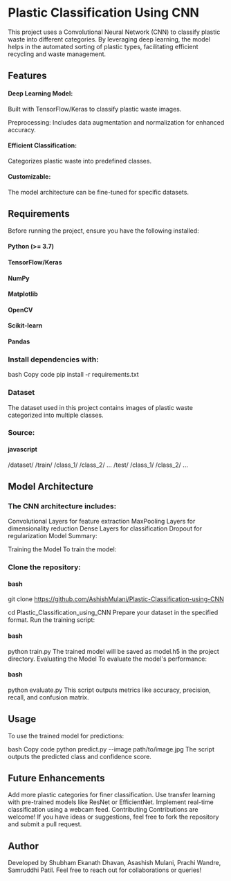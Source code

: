 # Plastic Classification Using CNN
This project uses a Convolutional Neural Network (CNN) to classify plastic waste into different categories. By leveraging deep learning, the model helps in the automated sorting of plastic types, facilitating efficient recycling and waste management.

## Features
#### Deep Learning Model: 
Built with TensorFlow/Keras to classify plastic waste images.

Preprocessing: 
Includes data augmentation and normalization for enhanced accuracy.

#### Efficient Classification: 
Categorizes plastic waste into predefined classes.

#### Customizable: 
The model architecture can be fine-tuned for specific datasets.

## Requirements
Before running the project, ensure you have the following installed:

#### Python (>= 3.7)
#### TensorFlow/Keras
#### NumPy
#### Matplotlib
#### OpenCV
#### Scikit-learn
#### Pandas

### Install dependencies with:

bash
Copy code
pip install -r requirements.txt

### Dataset
The dataset used in this project contains images of plastic waste categorized into multiple classes.

### Source:

#### javascript
/dataset/
    /train/
        /class_1/
        /class_2/
        ...
    /test/
        /class_1/
        /class_2/
        ...
## Model Architecture
### The CNN architecture includes:

Convolutional Layers for feature extraction
MaxPooling Layers for dimensionality reduction
Dense Layers for classification
Dropout for regularization
Model Summary:



Training the Model
To train the model:

### Clone the repository:
#### bash
git clone https://github.com/AshishMulani/Plastic-Classification-using-CNN

cd Plastic_Classification_using_CNN
Prepare your dataset in the specified format.
Run the training script:
#### bash
python train.py
The trained model will be saved as model.h5 in the project directory.
Evaluating the Model
To evaluate the model's performance:

#### bash
python evaluate.py
This script outputs metrics like accuracy, precision, recall, and confusion matrix.


## Usage
To use the trained model for predictions:

bash
Copy code
python predict.py --image path/to/image.jpg
The script outputs the predicted class and confidence score.

## Future Enhancements
Add more plastic categories for finer classification.
Use transfer learning with pre-trained models like ResNet or EfficientNet.
Implement real-time classification using a webcam feed.
Contributing
Contributions are welcome! If you have ideas or suggestions, feel free to fork the repository and submit a pull request.


## Author
Developed by Shubham Ekanath Dhavan, Asashish Mulani, Prachi Wandre, Samruddhi Patil.
Feel free to reach out for collaborations or queries!

